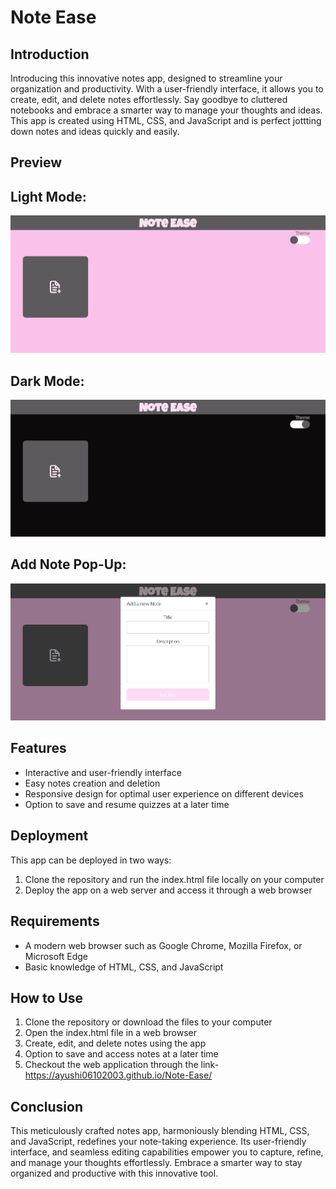 # Note Ease
## Introduction

Introducing this innovative notes app, designed to streamline your organization and productivity. With a user-friendly interface, it allows you to create, edit, and delete notes effortlessly. Say goodbye to cluttered notebooks and embrace a smarter way to manage your thoughts and ideas. This app is created using HTML, CSS, and JavaScript and is perfect jottting down notes and ideas quickly and easily.

## Preview
## Light Mode:

![Alt text](Light.png)

## Dark Mode:

![Alt text](Dark.png)

## Add Note Pop-Up:

![Alt text](image.png)

## Features

- Interactive and user-friendly interface
- Easy notes creation and deletion
- Responsive design for optimal user experience on different devices
- Option to save and resume quizzes at a later time

## Deployment

This app can be deployed in two ways:

1. Clone the repository and run the index.html file locally on your computer
2. Deploy the app on a web server and access it through a web browser

## Requirements

- A modern web browser such as Google Chrome, Mozilla Firefox, or Microsoft Edge
- Basic knowledge of HTML, CSS, and JavaScript

## How to Use

1. Clone the repository or download the files to your computer
2. Open the index.html file in a web browser
3. Create, edit, and delete notes using the app
4. Option to save and access notes at a later time
5. Checkout the web application through the link- https://ayushi06102003.github.io/Note-Ease/

## Conclusion

This meticulously crafted notes app, harmoniously blending HTML, CSS, and JavaScript, redefines your note-taking experience. Its user-friendly interface, and seamless editing capabilities empower you to capture, refine, and manage your thoughts effortlessly. Embrace a smarter way to stay organized and productive with this innovative tool.
 
